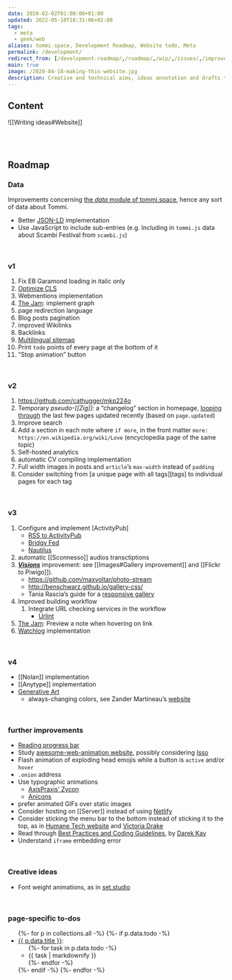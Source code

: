 ```yaml
---
date: 2020-02-02T01:00:00+01:00
updated: 2022-05-18T18:31:06+02:00
tags:
  - meta
  - geek/web
aliases: tommi.space, Development Roadmap, Website todo, Meta
permalink: /development/
redirect_from: [/development-roadmap/,/roadmap/,/wip/,/issues/,/improvements/,/dev/,/website-development/,/tommi.space/]
main: true
image: /2020-04-18-making-this-website.jpg
description: Creative and technical aims, ideas annotation and drafts tracking.
---
```

## Content

![[Writing ideas#Website]]

<br>
<br>

## Roadmap

### Data

Improvements concerning [the *data* module of tommi.space](https://codeberg.org/tommi/tommi.space/src/branch/main/data '“data„ directory in the tommi.space repository, on Codeberg'), hence any sort of data about Tommi.

- Better [JSON-LD](https://json-ld.org 'JSON-LD') implementation
- Use JavaScript to include sub-entries (e.g. Including in `tommi.js` data about Scambi Festival from `scambi.js`)

<br>

### v1

1. Fix EB Garamond loading in italic only
1. [Optimize CLS](https://web.dev/optimize-cls/)
1. Webmentions implementation
1. [The Jam](/jam 'The Jam'): implement graph
1. page redirection language
1. Blog posts pagination
1. improved Wikilinks
1. Backlinks
1. [Multilingual sitemap](https://github.com/quasibit/eleventy-plugin-sitemap#create-a-multilingual-sitemap)
1. Print `todo` points of every page at the bottom of it
1. <q>Stop animation</q> button

<br>

### v2

1. https://github.com/cathugger/mkp224o
1. Temporary *pseudo-[[Zig]]*: a “changelog” section in homepage, [looping through](https://talk.jekyllrb.com/t/loop-through-all-pages-of-the-website/6880 'Loop through ALL pages in a website - Jekyll Talk') the last few pages updated recently (based on `page.updated`)
1. Improve search
2. Add a section in each note where `if more`, in the front matter `more: https://en.wikipedia.org/wiki/Love` (encyclopedia page of the same topic)
3. Self-hosted analytics
1. automatic CV compiling implementation
9. Full width images in posts and `article`’s `max-width` instead of `padding`
14. Consider switching from [a unique page with all tags][tags] to individual pages for each tag

<br>

### v3

1. Configure and implement [ActivityPub]
	- [RSS to ActivityPub](https://github.com/dariusk/rss-to-activitypub 'rss-to-activitypub on GitHub')
	- [Bridgy Fed](https://fed.brid.gy/ 'Bridgy Fed')
	- [Nautilus](https://github.com/aaronpk/Nautilus 'Nautilus on GitHub')
1. automatic [[Sconnesso]] audios transctiptions
1. [**<cite>Visions</cite>**](https://visions.tommi.space 'Visioni - Tommi Space') improvement: see [[Images#Gallery improvement]] and [[Flickr to Piwigo]]).
	- <https://github.com/maxvoltar/photo-stream>
	- <http://benschwarz.github.io/gallery-css/>
	- Tania Rascia’s guide for a [responsive gallery](https://www.taniarascia.com/how-to-build-a-responsive-image-gallery-with-flexbox/ 'How to build a responsive gallery with flexbox')
2. Improved building workflow
	1. Integrate URL checking services in the workflow
		- [Urlint](https://urlint.co/integration/github.html 'Urlint')
8. [The Jam](/jam 'The Jam'): Preview a note when hovering on link
3. [Watchlog](https://github.com/xplosionmind/data/blob/main/watchlog.csv 'watchlog.csv on GitHub') implementation

<br>

### v4

- [[Nolan]] implementation
- [[Anytype]] implementation
- [Generative Art](https://generativeartistry.com 'Generative artistry')
	- always-changing colors, see Zander Martineau’s [website](https://zander.wtf/ 'Zander Martineau')

<br>

### further improvements

- [Reading progress bar](https://css-tricks.com/fun-viewport-units/#getting-weird 'Fun viewport units - CSS Tricks')
- Study [awesome-web-animation website](https://awesome-web-animation.netlify.app/ 'Awesome Web Animation'), possibly considering [Isso](https://posativ.org/isso/ 'Isso')
- Flash animation of exploding head emojis while a button is `active` and/or `hover`
- `.onion` address
- Use typographic animations
	- [AxisPraxis’ Zycon](https://www.axis-praxis.org/specimens/zycon 'Zycon')
	- [Anicons](https://typogram.github.io/Anicons/ 'Anicons')
- prefer animated GIFs over static images
- Consider hosting on [[Server]] instead of using [Netlify](https://netlify.com 'Netlify')
- Consider sticking the menu bar to the bottom instead of sticking it to the top, as in [Humane Tech website](https://humanetech.com 'Humane Tech') and [Victoria Drake](https://victoria.dev)
- Read through [Best Practices and Coding Guidelines](https://darekkay.com/best-practices/ 'Best Practices and Coding Guidelines - Darek Kay'), by [Darek Kay](https://darekkay.com 'Darek Kay personal website')
- Understand `iframe` embedding error

<br>

### Creative ideas

- Font weight animations, as in [set.studio](https://set.studio/ 'We are Set Studio, a UK-based creative agency')

<br>

### page-specific to-dos

<ul>
	{%- for p in collections.all -%}
		{%- if p.data.todo -%}
			<li><a href='{{ p.url }}' title='{{ p.data.title }}'>{{ p.data.title }}</a>:
				<ul>
					{%- for task in p.data.todo -%}
						<li>{{ task | markdownify }}</li>
					{%- endfor -%}
				</ul>
			</li>
		{%- endif -%}
	{%- endfor -%}
</ul>